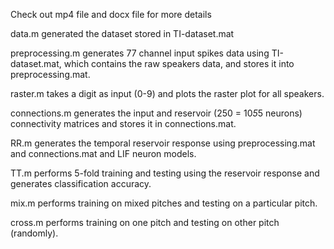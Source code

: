 Check out mp4 file and docx file for more details

data.m generated the dataset stored in TI-dataset.mat

preprocessing.m generates 77 channel input spikes data using TI-dataset.mat, which contains the raw speakers data, and stores it into preprocessing.mat.

raster.m takes a digit as input (0-9) and plots the raster plot for all speakers.

connections.m generates the input and reservoir (250 = 10*5*5 neurons) connectivity matrices and stores it in connections.mat.

RR.m generates the temporal reservoir response using preprocessing.mat and connections.mat and LIF neuron models.

TT.m performs 5-fold training and testing using the reservoir response and generates classification accuracy.

mix.m performs training on mixed pitches and testing on a particular pitch.

cross.m performs training on one pitch and testing on other pitch (randomly).
